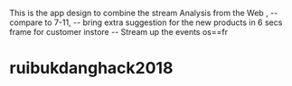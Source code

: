 

This is the app design to combine the stream Analysis from the Web ,
-- compare to 7-11, 
-- bring extra suggestion for the new products in 6 secs frame for customer instore
--  Stream up the events os==fr 
# ruibukdanghack2018
